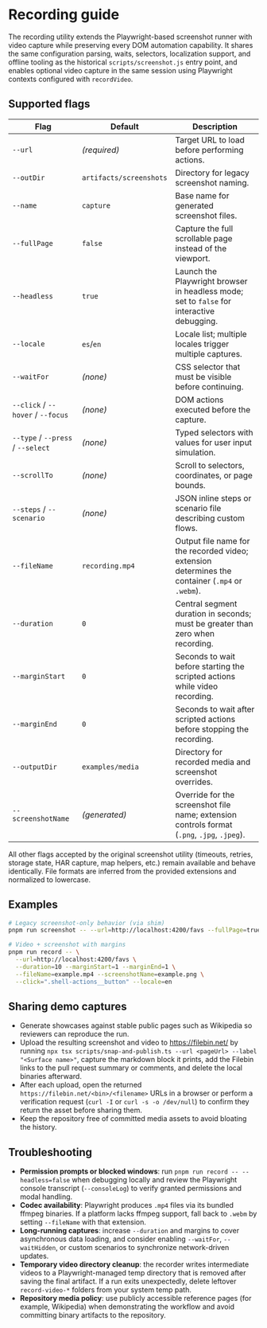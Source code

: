 # Recording guide

The recording utility extends the Playwright-based screenshot runner with video capture while preserving every DOM automation capability. It shares the same configuration parsing, waits, selectors, localization support, and offline tooling as the historical `scripts/screenshot.js` entry point, and enables optional video capture in the same session using Playwright contexts configured with `recordVideo`.

## Supported flags

| Flag | Default | Description |
| --- | --- | --- |
| `--url` | _(required)_ | Target URL to load before performing actions. |
| `--outDir` | `artifacts/screenshots` | Directory for legacy screenshot naming. |
| `--name` | `capture` | Base name for generated screenshot files. |
| `--fullPage` | `false` | Capture the full scrollable page instead of the viewport. |
| `--headless` | `true` | Launch the Playwright browser in headless mode; set to `false` for interactive debugging. |
| `--locale` | `es`/`en` | Locale list; multiple locales trigger multiple captures. |
| `--waitFor` | _(none)_ | CSS selector that must be visible before continuing. |
| `--click` / `--hover` / `--focus` | _(none)_ | DOM actions executed before the capture. |
| `--type` / `--press` / `--select` | _(none)_ | Typed selectors with values for user input simulation. |
| `--scrollTo` | _(none)_ | Scroll to selectors, coordinates, or page bounds. |
| `--steps` / `--scenario` | _(none)_ | JSON inline steps or scenario file describing custom flows. |
| `--fileName` | `recording.mp4` | Output file name for the recorded video; extension determines the container (`.mp4` or `.webm`). |
| `--duration` | `0` | Central segment duration in seconds; must be greater than zero when recording. |
| `--marginStart` | `0` | Seconds to wait before starting the scripted actions while video recording. |
| `--marginEnd` | `0` | Seconds to wait after scripted actions before stopping the recording. |
| `--outputDir` | `examples/media` | Directory for recorded media and screenshot overrides. |
| `--screenshotName` | _(generated)_ | Override for the screenshot file name; extension controls format (`.png`, `.jpg`, `.jpeg`). |

All other flags accepted by the original screenshot utility (timeouts, retries, storage state, HAR capture, map helpers, etc.) remain available and behave identically. File formats are inferred from the provided extensions and normalized to lowercase.

## Examples

```bash
# Legacy screenshot-only behavior (via shim)
pnpm run screenshot -- --url=http://localhost:4200/favs --fullPage=true --name=localhost --locale=en

# Video + screenshot with margins
pnpm run record -- \
  --url=http://localhost:4200/favs \
  --duration=10 --marginStart=1 --marginEnd=1 \
  --fileName=example.mp4 --screenshotName=example.png \
  --click=".shell-actions__button" --locale=en
```

## Sharing demo captures

- Generate showcases against stable public pages such as Wikipedia so reviewers can reproduce the run.
- Upload the resulting screenshot and video to https://filebin.net/ by running `npx tsx scripts/snap-and-publish.ts --url <pageUrl> --label "<Surface name>"`, capture the markdown block it prints, add the Filebin links to the pull request summary or comments, and delete the local binaries afterward.
- After each upload, open the returned `https://filebin.net/<bin>/<filename>` URLs in a browser or perform a verification request (`curl -I` or `curl -s -o /dev/null`) to confirm they return the asset before sharing them.
- Keep the repository free of committed media assets to avoid bloating the history.

## Troubleshooting

- **Permission prompts or blocked windows**: run `pnpm run record -- --headless=false` when debugging locally and review the Playwright console transcript (`--consoleLog`) to verify granted permissions and modal handling.
- **Codec availability**: Playwright produces `.mp4` files via its bundled ffmpeg binaries. If a platform lacks ffmpeg support, fall back to `.webm` by setting `--fileName` with that extension.
- **Long-running captures**: increase `--duration` and margins to cover asynchronous data loading, and consider enabling `--waitFor`, `--waitHidden`, or custom scenarios to synchronize network-driven updates.
- **Temporary video directory cleanup**: the recorder writes intermediate videos to a Playwright-managed temp directory that is removed after saving the final artifact. If a run exits unexpectedly, delete leftover `record-video-*` folders from your system temp path.
- **Repository media policy**: use publicly accessible reference pages (for example, Wikipedia) when demonstrating the workflow and avoid committing binary artifacts to the repository.

